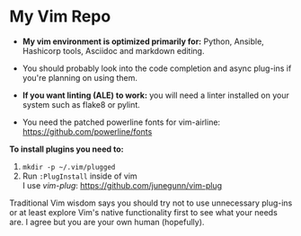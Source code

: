 # My Vim Repo

* __My vim environment is optimized primarily for:__ Python, Ansible, Hashicorp tools, Asciidoc and markdown editing.  
  
* You should probably look into the code completion and async plug-ins if you're planning on using them.  
  
* __If you want linting (ALE) to work:__ you will need a linter installed on your system such as flake8 or pylint.  
  
* You need the patched powerline fonts for vim-airline: https://github.com/powerline/fonts  
  

__To install plugins you need to:__  
1. `mkdir -p ~/.vim/plugged`  
2. Run `:PlugInstall` inside of vim  
I use *vim-plug*: https://github.com/junegunn/vim-plug  

Traditional Vim wisdom says you should try not to use unnecessary plug-ins or at least explore Vim's native
functionality first to see what your needs are. I agree but you are your own human (hopefully).
